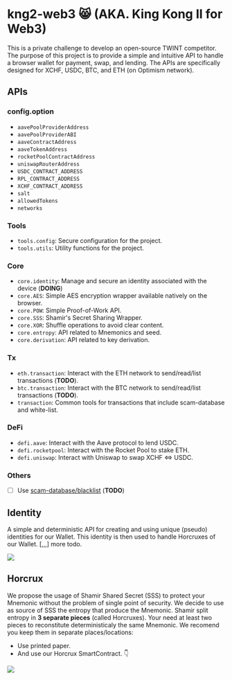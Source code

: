 # kng2-web3 😸 (AKA. King Kong II for Web3)
This is a private challenge to develop an open-source TWINT competitor.
The purpose of this project is to provide a simple and intuitive API to handle a browser wallet for payment, swap, and lending. The APIs are specifically designed for XCHF, USDC, BTC, and ETH (on Optimism network).

## APIs
### config.option
* `aavePoolProviderAddress`
* `aavePoolProviderABI`
* `aaveContractAddress`
* `aaveTokenAddress`
* `rocketPoolContractAddress`
* `uniswapRouterAddress` 
* `USDC_CONTRACT_ADDRESS`
* `RPL_CONTRACT_ADDRESS`
* `XCHF_CONTRACT_ADDRESS`
* `salt`
* `allowedTokens`
* `networks`

### Tools
- `tools.config`: Secure configuration for the project.
- `tools.utils`: Utility functions for the project.

### Core
- `core.identity`: Manage and secure an identity associated with the device (**DOING**)
- `core.AES`: Simple AES encryption wrapper available natively on the browser.
- `core.POW`: Simple Proof-of-Work API.
- `core.SSS`: Shamir's Secret Sharing Wrapper.
- `core.XOR`: Shuffle operations to avoid clear content.
- `core.entropy`: API related to Mnemonics and seed.
- `core.derivation`: API related to key derivation.

### Tx
- `eth.transaction`: Interact with the ETH network to send/read/list transactions (**TODO**).
- `btc.transaction`: Interact with the BTC network to send/read/list transactions (**TODO**).
- `transaction`: Common tools for transactions that include scam-database and white-list.

### DeFi
- `defi.aave`: Interact with the Aave protocol to lend USDC.
- `defi.rocketpool`: Interact with the Rocket Pool to stake ETH.
- `defi.uniswap`: Interact with Uniswap to swap XCHF <=> USDC.

### Others
- [ ] Use [scam-database/blacklist](https://github.com/scamsniffer/scam-database/tree/main/blacklist) (**TODO**)


## Identity
A simple and deterministic API for creating and using unique (pseudo) identities for our Wallet. This identity is then used to handle Horcruxes of our Wallet.
[,,,] more todo.

[![](https://mermaid.ink/img/pako:eNqdV_uP4jYQ_lesnE5ieyzN-4F0lbqP01Vd9SqxbX84TieTOGAREuo4u0tX-793nAfEzgNaI0HMfDOe-TyecV61MIuINtdyjjm5o3jN8O76yVymCMbXH76h6-ufUE5CRvgc4YJvJkVOWIp3ZLrHef6csegKfWwgstpisfgxRXO02OAdZWhRQsSMkQpYAQR0R18Iq_6sLI38uy9WCQ1_JYd5_YhoRFJO-QHlGzypkFeVWmmh1NpkLGTFC6xXSY5Wqgh51jh1ArYElSjNOEGMrjccZXElgvDEL16Tr2BxSw7f0EdU0JSbjjs5mroSFupABNGDTL4iZVRKbVYbrR5RY6clOqKFvOFpfnw6-lBuYkGjk-bRmNDE34Hak-xIeI-snJYCcAs2__PPE7D7oSdb_vjlrlJ7k8npce4CXuj3HmZaf1aY37_8NSKVgxTgk2COHF3XdzkCnrNn-DbKaRvfDbw2_wE0ZIbfqozQptqOsB2mEZzBVyFaanxDdmSpzeExIjEuEr7Upi3Rn5hRvEpILjCvlbmltsLhds2yIo0q1ecN5aRWFPI9ozvMDrdZkrEK8e7-9v7206cWBrYlSyMFFcOI2pY4YZzKoE2eTHx9Kih5P0WBOzM929EDX7eC91ddJ24gDwhT9E0bDLhC3x_UPzrYa8E9GrBmjhnYhuG5ticZaHzv1ffPO1AH8EheeJsjwzIsXe9zVEVCzuim0eORAmTr1SSYiYwrhwGsDs7aDiY0Je31rHJI68kOyVLIxPRmux5PkBOgkxurklejFgeWp9_ddMRmLcYwpNUxY9nzhuBoNII4S_kn6CjJoUIslxAVI6si3ECHgBMJ8yl6IizCKZ4icVoSRX1B_6lPmOHuX9r04RVJbpSj9I744tOCpdA0R2gqxWWoQ0SESZHDzo8w2SDaZjqE1fXhgabb8U2nPCHDu06iNXm4LHIcQrdrO1UeXSeYuaZruL5p2tYUwdTzXMdyLcP0xXnyZoFuBK7u-bYlnafK3DCTpVw5GqsEvFQxD3Lerxk5tPOWrlOcDBNQyR9Hj0aVGtkLeDtaRI-43iL3v5kqzZ5hIsmy_RmIuMJ0POsmVgmTA4UEdXCkYM5vDX3CnGZpd03XdfuRyrK2-Eg16O-CpCH5rditJItqx4Ni1bUHdRVPDN0UvQq-TMeZIn1mB1JSJnzRp3tmAfNElC01A47zbTd-x7LjVajC5OB9HOhRpGAE5w_iEjriWoO7AHKH2XZkCxvYl4LncDG7AHkL9-qtuKDIfc8yXEvdcPJ4GTUtsEzQKg69OG4h14y2u0cieFKKQZSlPaZGkaqHCi5klHejiGMfhgqTs5FIm5tF-KAUMhlRFoGRLSDQQJlCkeOYMFSQWus6qDCBC7tADV1xYpokj4c90YcKYQMwhlpcAzBP9dHS7fO3yEbPOukZ5klv8PLX6NktPc-9fD3npHf9H5ZzWzfMyxfzWk76_uBqQg3eJd7gRaLYR_D2dB9RaIfaPMZJTqYavGhmi0MaanPOCtKA6hf9GvX2LwDosTY)](https://mermaid-js.github.io/mermaid-live-editor/edit/#pako:eNqdV_uP4jYQ_lesnE5ieyzN-4F0lbqP01Vd9SqxbX84TieTOGAREuo4u0tX-793nAfEzgNaI0HMfDOe-TyecV61MIuINtdyjjm5o3jN8O76yVymCMbXH76h6-ufUE5CRvgc4YJvJkVOWIp3ZLrHef6csegKfWwgstpisfgxRXO02OAdZWhRQsSMkQpYAQR0R18Iq_6sLI38uy9WCQ1_JYd5_YhoRFJO-QHlGzypkFeVWmmh1NpkLGTFC6xXSY5Wqgh51jh1ArYElSjNOEGMrjccZXElgvDEL16Tr2BxSw7f0EdU0JSbjjs5mroSFupABNGDTL4iZVRKbVYbrR5RY6clOqKFvOFpfnw6-lBuYkGjk-bRmNDE34Hak-xIeI-snJYCcAs2__PPE7D7oSdb_vjlrlJ7k8npce4CXuj3HmZaf1aY37_8NSKVgxTgk2COHF3XdzkCnrNn-DbKaRvfDbw2_wE0ZIbfqozQptqOsB2mEZzBVyFaanxDdmSpzeExIjEuEr7Upi3Rn5hRvEpILjCvlbmltsLhds2yIo0q1ecN5aRWFPI9ozvMDrdZkrEK8e7-9v7206cWBrYlSyMFFcOI2pY4YZzKoE2eTHx9Kih5P0WBOzM929EDX7eC91ddJ24gDwhT9E0bDLhC3x_UPzrYa8E9GrBmjhnYhuG5ticZaHzv1ffPO1AH8EheeJsjwzIsXe9zVEVCzuim0eORAmTr1SSYiYwrhwGsDs7aDiY0Je31rHJI68kOyVLIxPRmux5PkBOgkxurklejFgeWp9_ddMRmLcYwpNUxY9nzhuBoNII4S_kn6CjJoUIslxAVI6si3ECHgBMJ8yl6IizCKZ4icVoSRX1B_6lPmOHuX9r04RVJbpSj9I744tOCpdA0R2gqxWWoQ0SESZHDzo8w2SDaZjqE1fXhgabb8U2nPCHDu06iNXm4LHIcQrdrO1UeXSeYuaZruL5p2tYUwdTzXMdyLcP0xXnyZoFuBK7u-bYlnafK3DCTpVw5GqsEvFQxD3Lerxk5tPOWrlOcDBNQyR9Hj0aVGtkLeDtaRI-43iL3v5kqzZ5hIsmy_RmIuMJ0POsmVgmTA4UEdXCkYM5vDX3CnGZpd03XdfuRyrK2-Eg16O-CpCH5rditJItqx4Ni1bUHdRVPDN0UvQq-TMeZIn1mB1JSJnzRp3tmAfNElC01A47zbTd-x7LjVajC5OB9HOhRpGAE5w_iEjriWoO7AHKH2XZkCxvYl4LncDG7AHkL9-qtuKDIfc8yXEvdcPJ4GTUtsEzQKg69OG4h14y2u0cieFKKQZSlPaZGkaqHCi5klHejiGMfhgqTs5FIm5tF-KAUMhlRFoGRLSDQQJlCkeOYMFSQWus6qDCBC7tADV1xYpokj4c90YcKYQMwhlpcAzBP9dHS7fO3yEbPOukZ5klv8PLX6NktPc-9fD3npHf9H5ZzWzfMyxfzWk76_uBqQg3eJd7gRaLYR_D2dB9RaIfaPMZJTqYavGhmi0MaanPOCtKA6hf9GvX2LwDosTY)

## Horcrux
We propose the usage of Shamir Shared Secret (SSS) to protect your Mnemonic without the problem of single point of security. We decide to use as source of SSS the entropy that produce the Mnemonic. Shamir split entropy in **3 separate pieces** (called Horcruxes). Your need at least two pieces to reconstitute deterministicaly the same Mnemonic. We recomend you keep them in separate places/locations:

* Use printed paper.
* And use our Horcrux SmartContract. 👇


[![](https://mermaid.ink/img/pako:eNqdV9mO2zYU_RVBQQBP4VG1LwYaoLMhD4MG6BjFAHEeKOnKZq3FoajJuIP8e0ktY4pa7JYGDEn3nLsckpfSmxoVMagrtaSIwh1GW4Ky6xdzk29yhY2vv3xTrq8_KbuCRKR6VVZKuUMEfjWUIlGedijDpAF2AA5-_vJn8_Dp8-8LVNHd4uqqNnxuQFpEgEVbaJp2xT3SgqAtKHs4Kg2v4fR9sYsZHxXOqem4ygtKK-iSr2saJbwp0mgIYsU8K_jKcvq2aryOYAh8rzCBlZA6H-3jFvI3RFSoMqtKqoSgQHagU6RTbAEgPOSY-_XnZ2393HpuDb91QizqlK9O7A7OqTz9xvKTS9Vc4hhyiulxUZVAcpRBf8oIxABZrd6YuIL5EnFZsislL_IIpow4Phm4utzQTMOKSYXiXtWfunnvGA2yrbUtVV2qGZAM4Zgt9zf-cKPSHWSwUVfsMoYEVSndqEvB9BciGIUplBzz1jjaqCGK9ltSVHncUH_sMIWWyO0HgjNEjrdFWpAG8eH-9v724UHAlBAVeSyhEjZi0RMFQnEftCvTha8vFUPXPy6VwNVMz3b0wNet4OPVMImbgsRAJL5pMwcu5_uT_PcERz247w4szTED2zA81_Z6DrrcR_n--QTaAtbwSkWNDMuwdH0sURmps2EaIxlJQLINF4Hm6O0wmKqTd2KCKc5BjGfVoxevn1DfylZifrPfzi-QE2CwNsJaV6M1B5an390MzGZrRmz0oiNCih87tpFmK0iKnD6wJp8eG8Rmw6oiEFbRDqiSlfx-qbwAiVGOlgrfLalEf8L_tDvMcA-vonwohPRG2kofwOc_AZaz82lGptpclzolRJSyjgtkRskOIboZCNb2h0ec7-cnHdMUpmcd4i08XlY5iliLE5Oqt64TaK7pGq5vmra1VNit57mO5VqG6fP95GmBbgSu7vm21dtPjbtpJWu7tDXClGUpYx77635L4CiuW7zNUTotQGNfz26NZmkUryzb2Sb6jhttcv9bqdrtGSXSojicgeQFhUFmw4VVw_qFsgXqoFjCnJ8a_IIoLvJhTNd1x5FSWJv_ej3oewXskP6jysKeR_nEY81q6I_1VbQwdJOfVezPdJylomt20FuUKX0a454JYJ6EsnuHAUXlfli_Y9lJGMmwfvE-CvQ4ljBc80e83dGZ1DrcBZA7RPYzU9jBvlS0ZK9jFyBvUxzt-QtK_9yzDNeSJxzWl0kjgPsChUnkJYmA3BIsnh4p10lqBnGRj7iaRcoZSriIYDqsIkl8NmRYfzVCb3KLGB2lRtZH1E1gZgqAHaBEkshxTDZkkNzrBqgoRWXJUVOvOAlO0_XxAPpUI-wAxtQR1wHMU3-0dPv8W2THs048wzzxJl_-Op4t8Dz38njOiXf9H8K5whvm5cE8IUnfn4zGaeyDiX9IVIeYff3cx5gdh-oqQWkJS5V9tRZPxzxSV5RU0IHab-oW9fNfo0V53w)](https://mermaid-js.github.io/mermaid-live-editor/edit/#pako:eNqdV9mO2zYU_RVBQQBP4VG1LwYaoLMhD4MG6BjFAHEeKOnKZq3FoajJuIP8e0ktY4pa7JYGDEn3nLsckpfSmxoVMagrtaSIwh1GW4Ky6xdzk29yhY2vv3xTrq8_KbuCRKR6VVZKuUMEfjWUIlGedijDpAF2AA5-_vJn8_Dp8-8LVNHd4uqqNnxuQFpEgEVbaJp2xT3SgqAtKHs4Kg2v4fR9sYsZHxXOqem4ygtKK-iSr2saJbwp0mgIYsU8K_jKcvq2aryOYAh8rzCBlZA6H-3jFvI3RFSoMqtKqoSgQHagU6RTbAEgPOSY-_XnZ2393HpuDb91QizqlK9O7A7OqTz9xvKTS9Vc4hhyiulxUZVAcpRBf8oIxABZrd6YuIL5EnFZsislL_IIpow4Phm4utzQTMOKSYXiXtWfunnvGA2yrbUtVV2qGZAM4Zgt9zf-cKPSHWSwUVfsMoYEVSndqEvB9BciGIUplBzz1jjaqCGK9ltSVHncUH_sMIWWyO0HgjNEjrdFWpAG8eH-9v724UHAlBAVeSyhEjZi0RMFQnEftCvTha8vFUPXPy6VwNVMz3b0wNet4OPVMImbgsRAJL5pMwcu5_uT_PcERz247w4szTED2zA81_Z6DrrcR_n--QTaAtbwSkWNDMuwdH0sURmps2EaIxlJQLINF4Hm6O0wmKqTd2KCKc5BjGfVoxevn1DfylZifrPfzi-QE2CwNsJaV6M1B5an390MzGZrRmz0oiNCih87tpFmK0iKnD6wJp8eG8Rmw6oiEFbRDqiSlfx-qbwAiVGOlgrfLalEf8L_tDvMcA-vonwohPRG2kofwOc_AZaz82lGptpclzolRJSyjgtkRskOIboZCNb2h0ec7-cnHdMUpmcd4i08XlY5iliLE5Oqt64TaK7pGq5vmra1VNit57mO5VqG6fP95GmBbgSu7vm21dtPjbtpJWu7tDXClGUpYx77635L4CiuW7zNUTotQGNfz26NZmkUryzb2Sb6jhttcv9bqdrtGSXSojicgeQFhUFmw4VVw_qFsgXqoFjCnJ8a_IIoLvJhTNd1x5FSWJv_ej3oewXskP6jysKeR_nEY81q6I_1VbQwdJOfVezPdJylomt20FuUKX0a454JYJ6EsnuHAUXlfli_Y9lJGMmwfvE-CvQ4ljBc80e83dGZ1DrcBZA7RPYzU9jBvlS0ZK9jFyBvUxzt-QtK_9yzDNeSJxzWl0kjgPsChUnkJYmA3BIsnh4p10lqBnGRj7iaRcoZSriIYDqsIkl8NmRYfzVCb3KLGB2lRtZH1E1gZgqAHaBEkshxTDZkkNzrBqgoRWXJUVOvOAlO0_XxAPpUI-wAxtQR1wHMU3-0dPv8W2THs048wzzxJl_-Op4t8Dz38njOiXf9H8K5whvm5cE8IUnfn4zGaeyDiX9IVIeYff3cx5gdh-oqQWkJS5V9tRZPxzxSV5RU0IHab-oW9fNfo0V53w)
